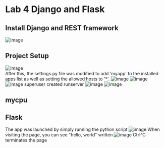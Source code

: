 # Lab 4 Django and Flask
## Install Django and REST framework
![image](https://github.com/user-attachments/assets/8867d20d-2752-4ae8-bcad-64e8ebfb51b2)
## Project Setup
![image](https://github.com/user-attachments/assets/481d7215-d886-47ae-96bf-873f623246e5)\
After this, the settings.py file was modified to add 'myapp' to the installed apps list as well as setting the allowed hosts to '*'.
![image](https://github.com/user-attachments/assets/2fa8dcb5-8ca4-46cf-a354-80d9a94d1deb)
![image](https://github.com/user-attachments/assets/5b4b31a3-e21d-4104-b99c-1529e3792874)
![image](https://github.com/user-attachments/assets/02086660-56f2-4327-8b71-0f81c3202202)
superuser created
runserver
![image](https://github.com/user-attachments/assets/fda2e38e-894c-46eb-ab78-137799fe5289)
![image](https://github.com/user-attachments/assets/590a0479-13ed-4a28-aa63-6593f1716226)
## mycpu

## Flask
The app was launched by simply running the python script
![image](https://github.com/user-attachments/assets/9f1b902b-1159-430a-95d3-208bd1cb4f20)
When visiting the page, you can see "hello, world" written
![image](https://github.com/user-attachments/assets/96e91ee4-87fd-4879-abb0-ceeae4e08f1b)
Ctrl^C terminates the page

